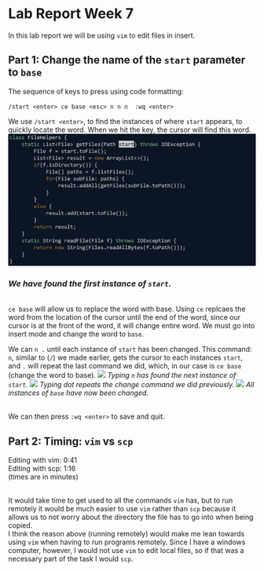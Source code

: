 # Lab Report Week 7
In this lab report we will be using ```vim``` to edit files in insert.

## Part 1: Change the name of the ```start``` parameter to ```base```

The sequence of keys to press using code formatting:

```
/start <enter> ce base <esc> n n n  :wq <enter>
```
We use ```/start <enter>```, to find the instances of where ```start``` appears, to quickly locate the word. When we hit the <enter> key, the cursor will find this word.
![](https://github.com/jraynovi/cse15l-lab-reports/blob/main/week-7-lab/Screen%20Shot%202022-12-02%20at%2011.53.00%20PM.png?raw=true)
### *We have found the first instance of ```start```.*
\
```ce base``` will allow us to replace the word with base. Using ```ce``` replcaes the word from the location of the cursor until the end of the word, since our cursor is at the front of the word, it will change entire word. We must go into insert mode and change the word to ```base```. 
 
We can ```n .``` until each instance of ```start``` has been changed. This command: ```n```, similar to (```/```) we made earlier, gets the cursor to each instances ```start```, and ```.``` will repeat the last command we did, which, in our case is ```ce base``` (change the word to base). 
![](7-3A-n.png)
*Typing ```n``` has found the next instance of ```start```.*
![](7-3B-DOT.png) 
*Typing dot repeats the change command we did previously.*
![](7-3C1-changed.png)
*All instances of ```base``` have now been changed.*

\
We can then press ```:wq <enter>``` to save and quit.

## Part 2: Timing: ```vim``` vs ```scp```

Editing with vim: 0:41 \
Editing with scp: 1:16 \
(times are in minutes) 

\
It would take time to get used to all the commands ```vim``` has, but to run remotely it would be much easier to use ```vim``` rather than ```scp``` because it allows us to not worry about the directory the file has to go into when being copied. \
I think the reason above (running remotely) would make me lean towards using ```vim``` when having to run programs remotely. Since I have a windows computer, however, I would not use ```vim``` to edit local files, so if that was a necessary part of the task I would ```scp```.
